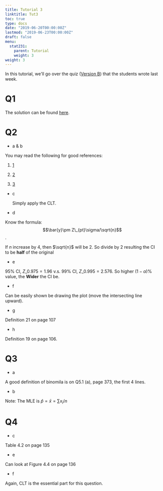 ```yaml
---
title: Tutorial 3
linktitle: Tut3
toc: true
type: docs
date: "2019-06-20T00:00:00Z"
lastmod: "2019-06-23T00:00:00Z"
draft: false
menu:
  stat231:
    parent: Tutorial
    weight: 3
weight: 3
---
```


In this tutorial, we'll go over the quiz ([Version B](../supp/tut3_Q.pdf)) that the students wrote last week.

# Q1 

The solution can be found [here](../supp/tut3_Q1.pdf).

# Q2

* a & b

You may read the following for good references:

  1. [1](https://seankross.com/2016/02/29/A-Q-Q-Plot-Dissection-Kit.html)

  2. [2](https://stats.stackexchange.com/questions/101274/how-to-interpret-a-qq-plot)

  3. [3](http://www.ucd.ie/ecomodel/Resources/QQplots_WebVersion.html)

* c

    Simply apply the CLT.

* d

Know the formula: $$\bar{y}\pm Z\_{pt}\sigma/\sqrt{n}$$.

If $n$ increase by 4, then $\sqrt{n}$ will be 2. So divide by 2 resulting the CI to be **half** of the original

* e

95% CI, $Z\_{0.975}=1.96$ v.s. 99% CI, $Z\_{0.995}=2.576$. So higher $(1-\alpha)\%$ value, the **Wider** the CI be.

* f

Can be easily shown be drawing the plot (move the intersecting line upward).

* g

Definition 21 on page 107

* h

Definition 19 on page 106.

# Q3 

* a 

A good definition of binomila is on Q5.1 (a), page 373, the first 4 lines.

* b

Note: The MLE is $\hat{p}=\bar{x}=\sum{x_i}/n$

# Q4

* c

Table 4.2 on page 135

* e

Can look at Figure 4.4 on page 136

* f

Again, CLT is the essential part for this question.

